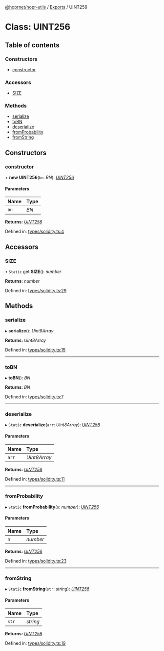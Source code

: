 [@hoprnet/hopr-utils](../README.md) / [Exports](../modules.md) / UINT256

# Class: UINT256

## Table of contents

### Constructors

- [constructor](uint256.md#constructor)

### Accessors

- [SIZE](uint256.md#size)

### Methods

- [serialize](uint256.md#serialize)
- [toBN](uint256.md#tobn)
- [deserialize](uint256.md#deserialize)
- [fromProbability](uint256.md#fromprobability)
- [fromString](uint256.md#fromstring)

## Constructors

### constructor

\+ **new UINT256**(`bn`: _BN_): [_UINT256_](uint256.md)

#### Parameters

| Name | Type |
| :--- | :--- |
| `bn` | _BN_ |

**Returns:** [_UINT256_](uint256.md)

Defined in: [types/solidity.ts:4](https://github.com/hoprnet/hoprnet/blob/master/packages/utils/src/types/solidity.ts#L4)

## Accessors

### SIZE

• `Static` get **SIZE**(): _number_

**Returns:** _number_

Defined in: [types/solidity.ts:29](https://github.com/hoprnet/hoprnet/blob/master/packages/utils/src/types/solidity.ts#L29)

## Methods

### serialize

▸ **serialize**(): _Uint8Array_

**Returns:** _Uint8Array_

Defined in: [types/solidity.ts:15](https://github.com/hoprnet/hoprnet/blob/master/packages/utils/src/types/solidity.ts#L15)

---

### toBN

▸ **toBN**(): _BN_

**Returns:** _BN_

Defined in: [types/solidity.ts:7](https://github.com/hoprnet/hoprnet/blob/master/packages/utils/src/types/solidity.ts#L7)

---

### deserialize

▸ `Static` **deserialize**(`arr`: _Uint8Array_): [_UINT256_](uint256.md)

#### Parameters

| Name  | Type         |
| :---- | :----------- |
| `arr` | _Uint8Array_ |

**Returns:** [_UINT256_](uint256.md)

Defined in: [types/solidity.ts:11](https://github.com/hoprnet/hoprnet/blob/master/packages/utils/src/types/solidity.ts#L11)

---

### fromProbability

▸ `Static` **fromProbability**(`n`: _number_): [_UINT256_](uint256.md)

#### Parameters

| Name | Type     |
| :--- | :------- |
| `n`  | _number_ |

**Returns:** [_UINT256_](uint256.md)

Defined in: [types/solidity.ts:23](https://github.com/hoprnet/hoprnet/blob/master/packages/utils/src/types/solidity.ts#L23)

---

### fromString

▸ `Static` **fromString**(`str`: _string_): [_UINT256_](uint256.md)

#### Parameters

| Name  | Type     |
| :---- | :------- |
| `str` | _string_ |

**Returns:** [_UINT256_](uint256.md)

Defined in: [types/solidity.ts:19](https://github.com/hoprnet/hoprnet/blob/master/packages/utils/src/types/solidity.ts#L19)
